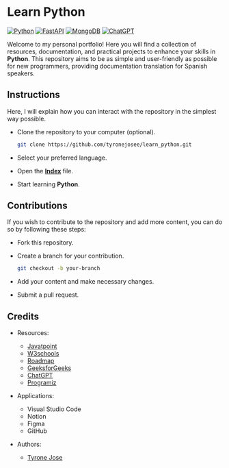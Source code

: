 # Learn Python

[![Python](https://img.shields.io/badge/Python-3.10+-yellow?style=for-the-badge&logo=python&logoColor=white&labelColor=101010)](https://python.org)
[![FastAPI](https://img.shields.io/badge/FastAPI-0.88.0+-00a393?style=for-the-badge&logo=fastapi&logoColor=white&labelColor=101010)](https://fastapi.tiangolo.com)
[![MongoDB](https://img.shields.io/badge/MongoDB-6.0+-00684A?style=for-the-badge&logo=mongodb&logoColor=white&labelColor=101010)](https://www.mongodb.com)
[![ChatGPT](https://img.shields.io/badge/ChatGPT-GPT--4-7CF178?style=for-the-badge&logo=openai&logoColor=white&labelColor=101010)](https://platform.openai.com)

Welcome to my personal portfolio! Here you will find a collection of resources, documentation, and practical projects to enhance your skills in **Python**. This repository aims to be as simple and user-friendly as possible for new programmers, providing documentation translation for Spanish speakers.

## Instructions

Here, I will explain how you can interact with the repository in the simplest way possible.

- Clone the repository to your computer (optional).

   ```bash
   git clone https://github.com/tyronejosee/learn_python.git
   ```

- Select your preferred language.

- Open the **[Index](english/index.md)** file.

- Start learning **Python**.

## Contributions

If you wish to contribute to the repository and add more content, you can do so by following these steps:

- Fork this repository.

- Create a branch for your contribution.

   ```bash
   git checkout -b your-branch
   ```

- Add your content and make necessary changes.

- Submit a pull request.

## Credits

- Resources:

  - [Javatpoint](https://www.javatpoint.com/)
  - [W3schools](https://www.w3schools.com/)
  - [Roadmap](https://roadmap.sh/)
  - [GeeksforGeeks](https://www.geeksforgeeks.org/)
  - [ChatGPT](http://chat.openai.com/)
  - [Programiz](https://www.programiz.com/)

- Applications:
  - Visual Studio Code
  - Notion
  - Figma
  - GitHub

- Authors:

  - [Tyrone Jose](https://github.com/tyronejosee)
